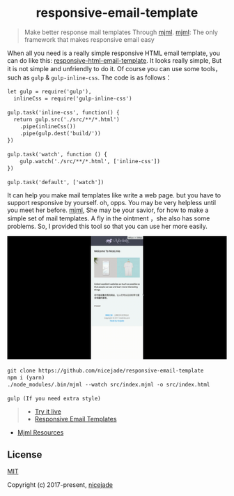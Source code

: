 <h1 align="center">responsive-email-template</h1>

>Make better response mail templates Through [mjml](https://github.com/mjmlio/mjml).
[mjml](https://mjml.io/): The only framework that makes responsive email easy

When all you need is a really simple responsive HTML email template, you can do like this: [responsive-html-email-template](https://github.com/leemunroe/responsive-html-email-template). It looks really simple, But it is not simple and unfriendly to do it. Of course you can use some tools，such as `gulp` & `gulp-inline-css`. The code is as follows：

```
let gulp = require('gulp'),
  inlineCss = require('gulp-inline-css')

gulp.task('inline-css', function() {
  return gulp.src('./src/**/*.html')
    .pipe(inlineCss())
    .pipe(gulp.dest('build/'))
})

gulp.task('watch', function () {
    gulp.watch('./src/**/*.html', ['inline-css'])
})

gulp.task('default', ['watch'])
```

It can help you make mail templates like write a web page. but you have to support responsive by yourself. oh, opps. You may be very helpless until you meet her before. [mjml](https://mjml.io/), She may be your savior, for how to make a simple set of mail templates. A fly in the ointment ，she also has some problems. So, I provided this tool so that you can use her more easily.

![responsive-email-template](https://raw.githubusercontent.com/nicejade/responsive-email-template/master/src/assets/awesomeScreenshot.gif)

```
git clone https://github.com/nicejade/responsive-email-template
npm i (yarn)
./node_modules/.bin/mjml --watch src/index.mjml -o src/index.html

gulp (If you need extra style)
```

>- [Try it live](https://mjml.io/try-it-live)
>- [Responsive Email Templates](https://mjml.io/templates)
- [Mjml Resources](https://mjml.io/resources)

## License

[MIT](http://opensource.org/licenses/MIT)

Copyright (c) 2017-present, [nicejade](https://github.com/nicejade)